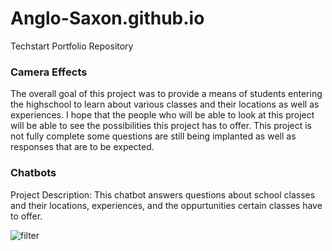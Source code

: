 # Anglo-Saxon.github.io
Techstart Portfolio Repository

### Camera Effects
The overall goal of this project was to provide a means of students entering the highschool to learn about various classes and their locations as well as experiences. I hope that the people who will be able to look at this project will be able to see the possibilities this project has to offer. This project is not fully complete some questions are still being implanted as well as responses that are to be expected.
### Chatbots

Project Description:
This chatbot answers questions about school classes and their locations, experiences, and the oppurtunities certain classes have to offer.

![filter](/Chatbots_{Anglo-Saxon}.PNG) 
